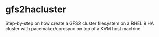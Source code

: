 # gfs2hacluster
Step-by-step on how create a GFS2 cluster filesystem on a RHEL 9 HA cluster with pacemaker/corosync on top of a KVM host machine
